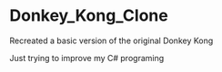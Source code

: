 # Donkey_Kong_Clone
Recreated a basic version of the original Donkey Kong

Just trying to improve my C# programing 
